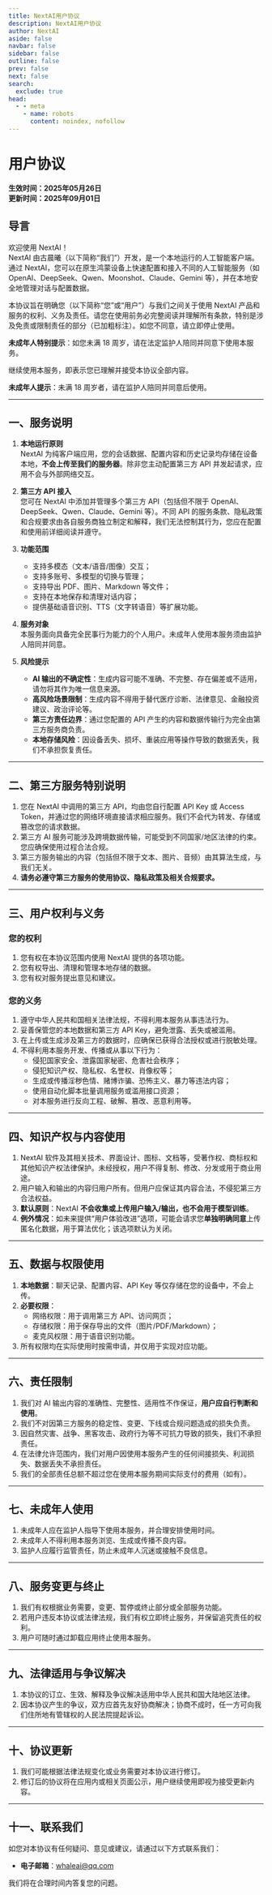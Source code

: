 ```yaml
---
title: NextAI用户协议
description: NextAI用户协议
author: NextAI
aside: false
navbar: false
sidebar: false
outline: false
prev: false
next: false
search:
  exclude: true
head:
  - - meta            
    - name: robots
      content: noindex, nofollow
---
```


# 用户协议

**生效时间：2025年05月26日**  
**更新时间：2025年09月01日**

## 导言
欢迎使用 NextAI！  
NextAI 由古晨曦（以下简称“我们”）开发，是一个本地运行的人工智能客户端。通过 NextAI，您可以在原生鸿蒙设备上快速配置和接入不同的人工智能服务（如 OpenAI、DeepSeek、Qwen、Moonshot、Claude、Gemini 等），并在本地安全地管理对话与配置数据。

本协议旨在明确您（以下简称“您”或“用户”）与我们之间关于使用 NextAI 产品和服务的权利、义务及责任。请您在使用前务必完整阅读并理解所有条款，特别是涉及免责或限制责任的部分（已加粗标注）。如您不同意，请立即停止使用。

**未成年人特别提示**：如您未满 18 周岁，请在法定监护人陪同并同意下使用本服务。

继续使用本服务，即表示您已理解并接受本协议全部内容。


**未成年人提示**：未满 18 周岁者，请在监护人陪同并同意后使用。

---

## 一、服务说明

1. **本地运行原则**  
   NextAI 为纯客户端应用，您的会话数据、配置内容和历史记录均存储在设备本地，**不会上传至我们的服务器**。除非您主动配置第三方 API 并发起请求，应用不会与外部网络交互。

2. **第三方 API 接入**  
   您可在 NextAI 中添加并管理多个第三方 API（包括但不限于 OpenAI、DeepSeek、Qwen、Claude、Gemini 等）。不同 API 的服务条款、隐私政策和合规要求由各自服务商独立制定和解释，我们无法控制其行为，您应在配置和使用前详细阅读并遵守。

3. **功能范围**  
   - 支持多模态（文本/语音/图像）交互；  
   - 支持多账号、多模型的切换与管理；  
   - 支持导出 PDF、图片、Markdown 等文件；  
   - 支持在本地保存和清理对话内容；  
   - 提供基础语音识别、TTS（文字转语音）等扩展功能。  

4. **服务对象**  
   本服务面向具备完全民事行为能力的个人用户。未成年人使用本服务须由监护人陪同并同意。

5. **风险提示**  
   - **AI 输出的不确定性**：生成内容可能不准确、不完整、存在偏差或不适用，请勿将其作为唯一信息来源。  
   - **高风险场景限制**：生成内容不得用于替代医疗诊断、法律意见、金融投资建议、政治评论等。  
   - **第三方责任边界**：通过您配置的 API 产生的内容和数据传输行为完全由第三方服务商负责。  
   - **本地存储风险**：因设备丢失、损坏、重装应用等操作导致的数据丢失，我们不承担恢复责任。  

---

## 二、第三方服务特别说明

1. 您在 NextAI 中调用的第三方 API，均由您自行配置 API Key 或 Access Token，并通过您的网络环境直接请求相应服务。我们不会代为转发、存储或篡改您的请求数据。  
2. 第三方 AI 服务可能涉及跨境数据传输，可能受到不同国家/地区法律的约束。您应确保使用过程合法合规。  
3. 第三方服务输出的内容（包括但不限于文本、图片、音频）由其算法生成，与我们无关。  
4. **请务必遵守第三方服务的使用协议、隐私政策及相关合规要求。**  

---

## 三、用户权利与义务

### 您的权利
1. 您有权在本协议范围内使用 NextAI 提供的各项功能。  
2. 您有权导出、清理和管理本地存储的数据。  
3. 您有权对服务提出意见和建议。  

### 您的义务
1. 遵守中华人民共和国相关法律法规，不得利用本服务从事违法行为。  
2. 妥善保管您的本地数据和第三方 API Key，避免泄露、丢失或被滥用。  
3. 在上传或生成涉及第三方的数据时，应确保已获得合法授权或进行脱敏处理。  
4. 不得利用本服务开发、传播或从事以下行为：  
   - 侵犯国家安全、泄露国家秘密、危害社会秩序；  
   - 侵犯知识产权、隐私权、名誉权、肖像权等；  
   - 生成或传播淫秽色情、赌博诈骗、恐怖主义、暴力等违法内容；  
   - 使用自动化脚本批量调用服务或滥用接口资源；  
   - 对本服务进行反向工程、破解、篡改、恶意利用等。

---


## 四、知识产权与内容使用

1. NextAI 软件及其相关技术、界面设计、图标、文档等，受著作权、商标权和其他知识产权法律保护。未经授权，用户不得复制、修改、分发或用于商业用途。  
2. 用户输入和输出的内容归用户所有。但用户应保证其内容合法，不侵犯第三方合法权益。  
3. **默认原则**：NextAI **不会收集或上传用户输入/输出，也不会用于模型训练**。  
4. **例外情况**：如未来提供“用户体验改进”选项，可能会请求您**单独明确同意**上传匿名化数据，用于算法优化；该选项默认为关闭。

---

## 五、数据与权限使用

1. **本地数据**：聊天记录、配置内容、API Key 等仅存储在您的设备中，不会上传。  
2. **必要权限**：  
   - 网络权限：用于调用第三方 API、访问网页；  
   - 存储权限：用于保存导出的文件（图片/PDF/Markdown）；  
   - 麦克风权限：用于语音识别功能。  
3. 所有权限均在实际使用时按需申请，并仅用于实现对应功能。  

---

## 六、责任限制

1. 我们对 AI 输出内容的准确性、完整性、适用性不作保证，**用户应自行判断和使用**。  
2. 我们不对因第三方服务的稳定性、变更、下线或合规问题造成的损失负责。  
3. 因自然灾害、战争、黑客攻击、政府行为等不可抗力导致的损失，我们不承担责任。  
4. 在法律允许范围内，我们对用户因使用本服务产生的任何间接损失、利润损失、数据丢失不承担责任。  
5. 我们的全部责任总额不超过您在使用本服务期间实际支付的费用（如有）。  

---

## 七、未成年人使用

1. 未成年人应在监护人指导下使用本服务，并合理安排使用时间。  
2. 未成年人不得利用本服务浏览、生成或传播不良内容。  
3. 监护人应履行监管责任，防止未成年人沉迷或接触不良信息。  

---

## 八、服务变更与终止

1. 我们有权根据业务需要，变更、暂停或终止部分或全部服务功能。  
2. 若用户违反本协议或法律法规，我们有权立即终止服务，并保留追究责任的权利。  
3. 用户可随时通过卸载应用终止使用本服务。  

---

## 九、法律适用与争议解决

1. 本协议的订立、生效、解释及争议解决适用中华人民共和国大陆地区法律。  
2. 因本协议产生的争议，双方应首先友好协商解决；协商不成时，任一方可向我们住所地有管辖权的人民法院提起诉讼。  

---

## 十、协议更新

1. 我们可能根据法律法规变化或业务需要对本协议进行修订。  
2. 修订后的协议将在应用内或相关页面公示，用户继续使用即视为接受更新内容。  

---

## 十一、联系我们

如您对本协议有任何疑问、意见或建议，请通过以下方式联系我们：  

- **电子邮箱**：whaleai@qq.com  

我们将在合理时间内答复您的问题。  